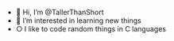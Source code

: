- 👋 Hi, I’m @TallerThanShort
- 👀 I’m interested in learning new things
- ○ I like to code random things in C languages
